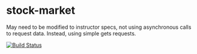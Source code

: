 stock-market
============
May need to be modified to instructor specs, not using asynchronous calls to request data. Instead, using simple gets requests.

[![Build Status](https://travis-ci.org/kadowki/stock-market.svg?branch=master)](https://travis-ci.org/kadowki/stock-market)
